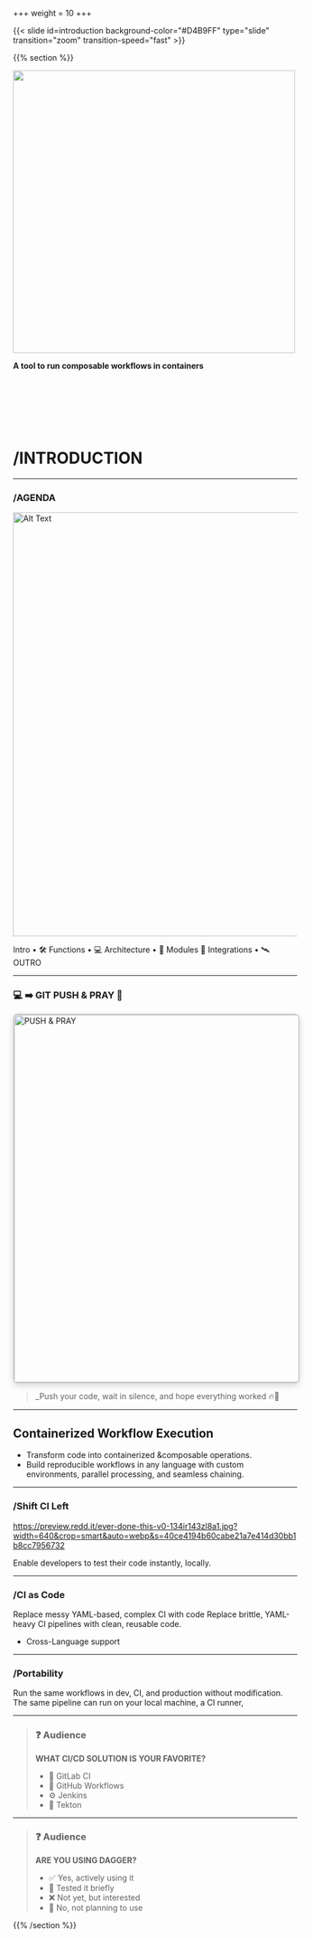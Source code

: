 +++
weight = 10
+++

{{< slide id=introduction background-color="#D4B9FF" type="slide" transition="zoom" transition-speed="fast" >}}

{{% section %}}

<img src="https://framerusercontent.com/images/dtoLxVnUgfKiPsuiXXWcTwxGIb4.png?lossless=1" width="500" style="border: none; box-shadow: none;" />

**A tool to run composable workflows in containers**

<br/>
<br/>
<br/>
<br/>
<br/>

# /INTRODUCTION

---

### /AGENDA

<img src="https://attachments-cdn-s.coub.com/coub_storage/coub/simple/cw_timeline_pic/7e14911f5a8/c1bec6bfed315483bad44/med_1587503875_image.jpg" alt="Alt Text" width="750"/>

Intro • 🛠️ Functions • 💻 Architecture • 🔗 Modules 🔗 Integrations • 🛰️ OUTRO

---

### 💻 ➡️ GIT PUSH & PRAY 🙏

<img
  src="https://artifacts.automation.sthings-vsphere.labul.sva.de/images/pushpray.png"
  alt="PUSH & PRAY"
  width="650"
  style="
    border: 2px solid #ccc;
    border-radius: 8px;
    box-shadow: 0 4px 12px rgba(0, 0, 0, 0.15);
  "
/>

> _Push your code, wait in silence, and hope everything worked 🔥🙏

---

## Containerized Workflow Execution
- Transform code into containerized &composable operations.
- Build reproducible workflows in any language with custom environments, parallel processing, and seamless chaining.

---

### /Shift CI Left

https://preview.redd.it/ever-done-this-v0-134ir143zl8a1.jpg?width=640&crop=smart&auto=webp&s=40ce4194b60cabe21a7e414d30bb1b8cc7956732

Enable developers to test their code instantly, locally.

---

### /CI as Code

Replace messy YAML-based, complex CI with code
 Replace brittle, YAML-heavy CI pipelines with clean, reusable code.
- Cross-Language support
---

### /Portability

Run the same workflows in dev, CI, and production without modification.
The same pipeline can run on your local machine, a CI runner,

---

> ### ❓ Audience
>
> **WHAT CI/CD SOLUTION IS YOUR FAVORITE?**
>
> - 🦊 GitLab CI
> - 🐙 GitHub Workflows
> - ⚙️ Jenkins
> - 🚀 Tekton

---

> ### ❓ Audience
>
> **ARE YOU USING DAGGER?**
>
> - ✅ Yes, actively using it
> - 🧪 Tested it briefly
> - ❌ Not yet, but interested
> - 🚫 No, not planning to use


<!-- ---

### /Compatibility

---

### /Composable Infrastructure:


Build modular, language-agnostic workflows that scale with your team.

---

- Programmable CI
- Universal Caching



---
### /GETTING STARTED

<img src="https://artifacts.automation.sthings-vsphere.labul.sva.de/images/install.gif" alt="Alt Text" width="3000" style="border: none; box-shadow: none;" />


---
Benefits to app teams

- Reduce complexity: even complex builds can be expressed as a few simple functions
- No more "push and pray": everything CI can do, your dev environment can do too
- Use the same language to develop your app and its scripts
- Easy onboarding of new developers: if you can build, test and deploy - they can too.
- Everything is cached by default: expect 2x to 10x speedups
- Parity between dev and CI environments
- Cross-team collaboration: reuse another team's workflows without learning their stack

---

Benefits to platform teams
- Reduce CI lock-in. Dagger functions run on all major CI platforms - no proprietary DSL needed.
- Don't be a bottleneck. Let app teams write their functions. Enable standardisation by providing a library of reusable components.
- Faster CI runs. CI pipelines that are "Daggerized" typically run 2x to 10x faster, thanks to caching and concurrency. This means developers waste less time waiting for CI, and users spend less money on CI computing.
- A viable platform strategy. App teams need flexibility and control. Dagger provides users with a way to reconcile the two, in an incremental way that leverages the stack you already have.

https://anaisurl.com/introduction-to-dagger/ -->


{{% /section %}}
